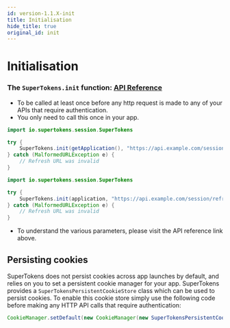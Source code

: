 ```yaml
---
id: version-1.1.X-init
title: Initialisation
hide_title: true
original_id: init
---
```


# Initialisation

### The ```SuperTokens.init``` function: [API Reference](../api-reference/httpurlconnection#supertokensinitapplication-applicationcontext-string-refreshtokenendpoint-integer-sessionexpirystatuscode-map-string-string-refreshapicustomheaders)
- To be called at least once before any http request is made to any of your APIs that require authentication.
- You only need to call this once in your app.

<!--DOCUSAURUS_CODE_TABS-->
<!--Java-->
```java
import io.supertokens.session.SuperTokens

try {
    SuperTokens.init(getApplication(), "https://api.example.com/session/refresh", 401, null);
} catch (MalformedURLException e) {
    // Refresh URL was invalid
}
```
<!--Kotlin-->
```java
import io.supertokens.session.SuperTokens

try {
    SuperTokens.init(application, "https://api.example.com/session/refresh", 401, null);
} catch (MalformedURLException e) {
    // Refresh URL was invalid
}
```
<!--END_DOCUSAURUS_CODE_TABS-->

- To understand the various parameters, please visit the API reference link above.


## Persisting cookies
SuperTokens does not persist cookies across app launches by default, and relies on you to set a persistent cookie manager for your app. SuperTokens provides a ```SuperTokensPersistentCookieStore``` class which can be used to persist cookies. To enable this cookie store simply use the following code before making any HTTP API calls that require authentication:

```java
CookieManager.setDefault(new CookieManager(new SuperTokensPersistentCookieStore(getApplication()), null));
```

